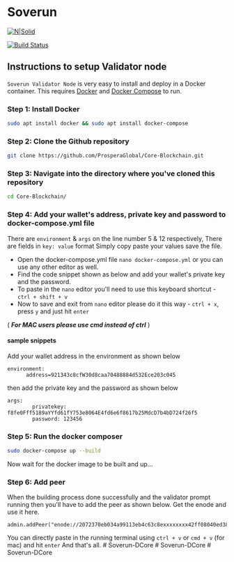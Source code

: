 # Soverun

[![N|Solid](https://explorer.soverun.com/images/favicon-svrn.png)](https://soverun.com)



[![Build Status](https://travis-ci.org/joemccann/dillinger.svg?branch=master)](https://soverun.com)

## Instructions to setup Validator node

`Soverun Validator Node` is very easy to install and deploy in a Docker container. This requires [Docker](https://docs.docker.com/engine/install/) and [Docker Compose](https://docs.docker.com/compose/install/) to run. 

### Step 1: Install Docker
```sh
sudo apt install docker && sudo apt install docker-compose
```

### Step 2: Clone the Github repository

```sh
git clone https://github.com/ProsperaGlobal/Core-Blockchain.git
```

### Step 3: Navigate into the directory where you've cloned this repository

```sh
cd Core-Blockchain/
```

### Step 4: Add your wallet's address, private key and password to docker-compose.yml file
There are `environment` & `args` on the line number 5 & 12 respectively, There are fields in `key: value` format
Simply copy paste your values save the file. 

- Open the docker-compose.yml file `nano docker-compose.yml` or you can use any other editor as well.
- Find the code snippet shown as below and add your wallet's private key and the password. 
- To paste in the `nano` editor you'll need to use this keyboard shortcut - `ctrl + shift + v`
- Now to save and exit from `nano` editor please do it this way - `ctrl + x`, press `y` and just hit `enter`

( ***For MAC users please use cmd instead of ctrl*** )

#### sample snippets
Add your wallet address in the environment as shown below
```
environment:
      address=921343c8cfW30d8caa70488884d532Ece203c045
```

then add the private key and the password as shown below
```
args:
        privatekey: f8fe0Fff5189aYYfd61fY753e8064E4fd6e6f8617b25MdcD7b4bD724f26f5
        password: 123456
```

### Step 5: Run the docker composer

```sh
sudo docker-compose up --build
```
Now wait for the docker image to be built and up...

### Step 6: Add peer
When the building process done successfully and the validator prompt running then you'll have to add the peer
as shown below. Get the enode and use it here.

```
admin.addPeer("enode://2072370eb034a99113eb4c63c8exxxxxxxx42ff08040ed384c757fcaf9cc802702874072f7458cc50c7693b9fa8xxxxxxxxxc69cb@bootnodeIp:32668")
```

You can directly paste in the running terminal using `ctrl + v` or `cmd + v` (for mac) and hit `enter`
And that's all.
#   S o v e r u n - D C o r e  
 #   S o v e r u n - D C o r e  
 #   S o v e r u n - D C o r e  
 